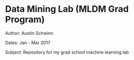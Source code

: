 # Data Mining Lab (MLDM Grad Program)

Author: Austin Schwinn

Dates: Jan - Mar 2017

Subject: Repository for my grad school machine learning lab

